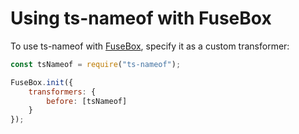 # Using ts-nameof with FuseBox

To use ts-nameof with [FuseBox](https://github.com/fuse-box/fuse-box), specify it as a custom transformer:

```javascript
const tsNameof = require("ts-nameof");

FuseBox.init({
    transformers: {
        before: [tsNameof]
    }
});
```
